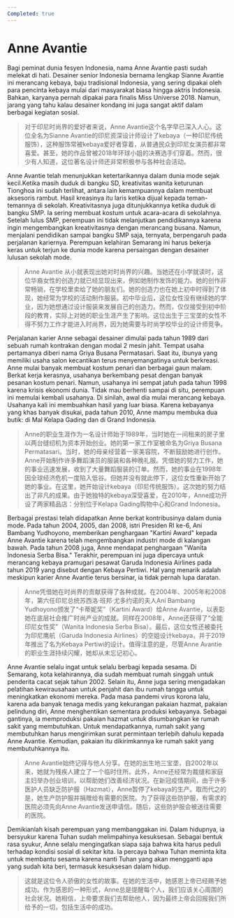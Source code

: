 ```yaml
---
Completed: true
---
```


# Anne Avantie

Bagi peminat dunia fesyen Indonesia, nama Anne Avantie pasti sudah melekat di hati. Desainer senior Indonesia bernama lengkap Sianne Avantie ini merancang kebaya, baju tradisional Indonesia, yang sering dipakai oleh para pencinta kebaya mulai dari masyarakat biasa hingga aktris Indonesia. Bahkan, karyanya pernah dipakai para finalis Miss Universe 2018. Namun, jarang yang tahu kalau desainer kondang ini juga sangat aktif dalam berbagai kegiatan sosial.

> 对于印尼时尚界的爱好者来说，Anne Avantie这个名字早已深入人心。这位全名为Sianne Avantie的印尼资深设计师设计了kebaya（一种印尼传统服饰），这种服饰常被kebaya爱好者穿着，从普通民众到印尼女演员都非常喜爱。甚至，她的作品曾被2018年环球小姐的决赛选手们穿着。然而，很少有人知道，这位著名设计师还非常积极参与各种社会活动。

Anne Avantie telah menunjukkan ketertarikannya dalam dunia mode sejak kecil.Ketika masih duduk di bangku SD, kreativitas wanita keturunan Tionghoa ini sudah terlihat, antara lain kemampuannya dalam membuat aksesoris rambut. Hasil kreasinya itu laris ketika dijual kepada teman-temannya di sekolah. Kreativitasnya juga ditunjukkannya ketika duduk di bangku SMP. Ia sering membuat kostum untuk acara-acara di sekolahnya. Setelah lulus SMP, perempuan ini tidak melanjutkan pendidikannya karena ingin mengembangkan kreativitasnya dengan merancang busana. Namun, menjalani pendidikan sampai bangku SMP saja, ternyata, berpengaruh pada perjalanan kariernya. Perempuan kelahiran Semarang ini harus bekerja keras untuk terjun ke dunia mode karena persaingan dengan desainer lulusan sekolah mode.

> Anne Avantie 从小就表现出她对时尚界的兴趣。当她还在小学就读时，这位华裔女性的创造力就已经显现出来，例如她制作发饰的能力。她的创作非常畅销，在学校里卖给了她的朋友们。她的创造力也在她上初中时得到了体现，她经常为学校的活动制作服装。初中毕业后，这位女性没有继续她的学业，因为她想通过设计服装来发展自己的创造力。然而，仅仅接受到初中阶段的教育，实际上对她的职业生涯产生了影响。这位出生于三宝垄的女性不得不努力工作才能进入时尚界，因为她需要与时尚学校毕业的设计师竞争。

Perjalanan karier Anne sebagai desainer dimulai pada tahun 1989 dari sebuah rumah kontrakan dengan modal 2 mesin jahit. Tempat usaha pertamanya diberi nama Griya Busana Permatasari. Saat itu, ibunya yang memiliki usaha salon kecantikan terus menyemangatinya untuk berkreasi. Anne mulai banyak membuat kostum penari dan berbagai gaun malam. Berkat kerja kerasnya, usahanya berkembang pesat dengan banyak pesanan kostum penari. Namun, usahanya ini sempat jatuh pada tahun 1998 karena krisis ekonomi dunia. Tidak mau berhenti sampai di situ, perempuan ini memulai kembali usahanya. Di sinilah, awal dia mulai merancang kebaya. Usahanya kali ini membuahkan hasil yang luar biasa. Karena kebayanya yang khas banyak disukai, pada tahun 2010, Anne mampu membuka dua butik: di Mal Kelapa Gading dan di Grand Indonesia.

> Anne的职业生涯作为一名设计师始于1989年，当时她在一间租来的房子里以两台缝纫机为资本开始创业。她的第一家工作室被命名为Griya Busana Permatasari。当时，她的母亲经营着一家美容院，不断鼓励她进行创作。Anne开始制作许多舞蹈演员的服装和各种晚礼服。凭借她的努力工作，她的事业迅速发展，收到了大量舞蹈服装的订单。然而，她的事业在1998年因全球经济危机一度陷入低谷。但她并没有就此停下，这位女性重新开始了她的事业。在这里，她开始设计kebaya（印尼传统服饰）。这次她的努力结出了非凡的成果。由于她独特的kebaya深受喜爱，在2010年，Anne成功开设了两家精品店：分别位于Kelapa Gading购物中心和Grand Indonesia。

Berbagai prestasi telah didapatkan Anne berkat kontribusinya dalam dunia mode. Pada tahun 2004, 2005, dan 2008, istri Presiden RI ke-6, Ani Bambang Yudhoyono, memberikan penghargaan "Kartini Award" kepada Anne Avantie karena telah mengembangkan industri mode di kalangan bawah. Pada tahun 2008 juga, Anne mendapat penghargaan "Wanita Indonesia Serba Bisa." Terakhir, perempuan ini juga dipercaya untuk merancang kebaya pramugari pesawat Garuda Indonesia Airlines pada tahun 2019 yang disebut dengan Kebaya Pertiwi. Hal yang menarik adalah meskipun karier Anne Avantie terus bersinar, ia tidak pernah lupa daratan.

> Anne凭借她在时尚界的贡献获得了各种成就。在2004年、2005年和2008年，第六任印尼总统苏西洛·班邦·尤多约诺的夫人Ani Bambang Yudhoyono颁发了“卡蒂妮奖”（Kartini Award）给Anne Avantie，以表彰她在底层社会推广时尚产业的成就。同样在2008年，Anne还获得了“全能印尼女性奖”（Wanita Indonesia Serba Bisa）。最后，这位女性还被委托为印尼鹰航（Garuda Indonesia Airlines）的空姐设计kebaya，并于2019年推出了名为Kebaya Pertiwi的设计。值得注意的是，尽管Anne Avantie的职业生涯持续闪耀，她却从未忘记初心。

Anne Avantie selalu ingat untuk selalu berbagi kepada sesama. Di Semarang, kota kelahirannya, dia sudah membuat rumah singgah untuk penderita cacat sejak tahun 2002. Selain itu, Anne juga sering mengadakan pelatihan kewirausahaan untuk penjahit dan ibu rumah tangga untuk meningkatkan ekonomi mereka. Pada masa pandemi virus korona lalu, karena ada banyak tenaga medis yang kekurangan pakaian hazmat, pakaian pelindung diri, Anne menghentikan sementara produksi kebayanya. Sebagai gantinya, ia memproduksi pakaian hazmat untuk disumbangkan ke rumah sakit yang membutuhkan. Untuk mendapatkannya, rumah sakit yang membutuhkan harus mengirimkan surat permintaan terlebih dahulu kepada Anne Avantie. Kemudian, pakaian itu dikirimkannya ke rumah sakit yang membutuhkannya itu.

> Anne Avantie始终记得与他人分享。在她的出生地三宝垄，自2002年以来，她就为残疾人建立了一个临时住所。此外，Anne还经常为裁缝和家庭主妇举办创业培训，以帮助她们改善经济状况。在新冠疫情期间，由于许多医护人员缺乏防护服（Hazmat），Anne暂停了kebaya的生产。取而代之的是，她生产防护服并捐赠给有需要的医院。为了获得这些防护服，有需求的医院必须先向Anne Avantie发送申请信。随后，这些防护服会被送往需要的医院。

Demikianlah kisah perempuan yang membanggakan ini. Dalam hidupnya, ia bersyukur karena Tuhan sudah melimpahinya kesuksesan. Sebagai bentuk rasa syukur, Anne selalu mengingatkan siapa saja bahwa kita harus peduli terhadap kondisi sosial di sekitar kita. Ia percaya bahwa Tuhan meminta kita untuk membantu sesama karena nanti Tuhan yang akan mengganti apa yang sudah kita beri, termasuk kesuksesan dalam hidup.

> 这就是这位令人骄傲的女性的故事。在她的生活中，她感恩上帝已经赐予她成功。作为感恩的一种形式，Anne总是提醒每个人，我们应该关心周围的社会状况。她相信，上帝要求我们去帮助他人，因为最终上帝会回报我们所给予的一切，包括生活中的成功。
